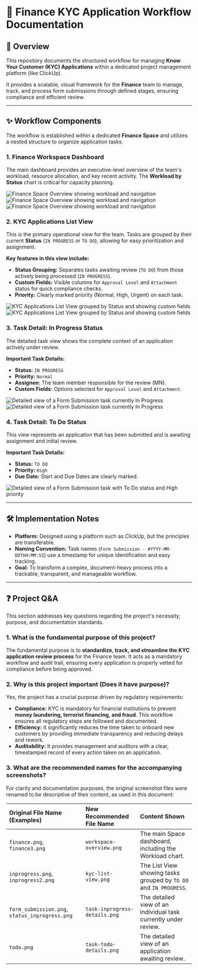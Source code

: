 # 🏦 Finance KYC Application Workflow Documentation

## 📄 Overview

This repository documents the structured workflow for managing **Know Your Customer (KYC) Applications** within a dedicated project management platform (like ClickUp).

It provides a scalable, visual framework for the **Finance** team to manage, track, and process form submissions through defined stages, ensuring compliance and efficient review.

---

## ✨ Workflow Components

The workflow is established within a dedicated **Finance Space** and utilizes a nested structure to organize application tasks.

### 1. Finance Workspace Dashboard

The main dashboard provides an executive-level overview of the team's workload, resource allocation, and key recent activity. The **Workload by Status** chart is critical for capacity planning.

![Finance Space Overview showing workload and navigation](workspace-overview.png)
![Finance Space Overview showing workload and navigation](workspace-overview2.png)
![Finance Space Overview showing workload and navigation](workspace-overview3.png)

### 2. KYC Applications List View

This is the primary operational view for the team. Tasks are grouped by their current **Status** (`IN PROGRESS` or `TO DO`), allowing for easy prioritization and assignment.

**Key features in this view include:**
* **Status Grouping:** Separates tasks awaiting review (`TO DO`) from those actively being processed (`IN PROGRESS`).
* **Custom Fields:** Visible columns for `Approval Level` and `Attachment` status for quick compliance checks.
* **Priority:** Clearly marked priority (Normal, High, Urgent) on each task.

![KYC Applications List View grouped by Status and showing custom fields](kyc-list-view.png)
![KYC Applications List View grouped by Status and showing custom fields](kyc-list-view2.png)

### 3. Task Detail: In Progress Status

The detailed task view shows the complete context of an application actively under review.

**Important Task Details:**
* **Status:** `IN PROGRESS`
* **Priority:** `Normal`
* **Assignee:** The team member responsible for the review (MN).
* **Custom Fields:** Options selected for `Approval Level` and `Attachment`.

![Detailed view of a Form Submission task currently In Progress](task-inprogress-details.png)
![Detailed view of a Form Submission task currently In Progress](task-inprogress-details2.png)

### 4. Task Detail: To Do Status

This view represents an application that has been submitted and is awaiting assignment and initial review.

**Important Task Details:**
* **Status:** `TO DO`
* **Priority:** `High`
* **Due Date:** Start and Due Dates are clearly marked.

![Detailed view of a Form Submission task with To Do status and High priority](task-todo-details.png)

---

## 🛠️ Implementation Notes

* **Platform:** Designed using a platform such as ClickUp, but the principles are transferable.
* **Naming Convention:** Task names (`Form Submission - #YYYY-MM-DDTHH:MM:SS`) use a timestamp for unique identification and easy tracking.
* **Goal:** To transform a complex, document-heavy process into a trackable, transparent, and manageable workflow.
  
---

## ❓ Project Q&A

This section addresses key questions regarding the project's necessity, purpose, and documentation standards.

### **1. What is the fundamental purpose of this project?**

The fundamental purpose is to **standardize, track, and streamline the KYC application review process** for the Finance team. It acts as a mandatory workflow and audit trail, ensuring every application is properly vetted for compliance before being approved.

### **2. Why is this project important (Does it have purpose)?**

Yes, the project has a crucial purpose driven by regulatory requirements:

* **Compliance:** KYC is mandatory for financial institutions to prevent **money laundering, terrorist financing, and fraud**. This workflow ensures all regulatory steps are followed and documented.
* **Efficiency:** It significantly reduces the time taken to onboard new customers by providing immediate transparency and reducing delays and rework.
* **Auditability:** It provides management and auditors with a clear, timestamped record of every action taken on an application.

### **3. What are the recommended names for the accompanying screenshots?**

For clarity and documentation purposes, the original screenshot files were renamed to be descriptive of their content, as used in this document:

| Original File Name (Examples) | New Recommended File Name | Content Shown |
| :--- | :--- | :--- |
| `finance.png`, `finance3.png` | `workspace-overview.png` | The main Space dashboard, including the Workload chart. |
| `inprogress.png`, `inprogress2.png` | `kyc-list-view.png` | The List View showing tasks grouped by `TO DO` and `IN PROGRESS`. |
| `form_submission.png`, `status_inprogress.png` | `task-inprogress-details.png` | The detailed view of an individual task currently under review. |
| `todo.png` | `task-todo-details.png` | The detailed view of an application awaiting review. |
